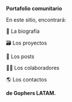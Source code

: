 **Portafolio comunitario**

En este sitio, encontrará:

🗿 La biografía

🗃️ Los proyectos

📝 Los posts

🧙‍♂️ Los colaboradores

🌎 Los contactos

**de Gophers LATAM.**
